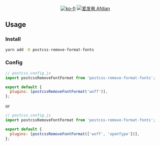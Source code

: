 <!-- markdownlint-disable MD033 MD041 -->

<div align="center">

[![ko-fi](https://ko-fi.com/img/githubbutton_sm.svg)](https://ko-fi.com/S6S8L8OOP)
[![爱发电 Afdian](https://img.shields.io/badge/%E7%88%B1%E5%8F%91%E7%94%B5_Afdian-946CE6?style=for-the-badge)](https://afdian.net/a/SharpIce)

</div>

## Usage

### Install

```bash
yarn add -D postcss-remove-format-fonts
```

### Config

```javascript
// postcss.config.js
import postcssRemoveFontFormat from 'postcss-remove-format-fonts';

export default {
  plugins: [postcssRemoveFontFormat('woff')],
};
```

or

```javascript
// postcss.config.js
import postcssRemoveFontFormat from 'postcss-remove-format-fonts';

export default {
  plugins: [postcssRemoveFontFormat(['woff', 'openType'])],
};
```

